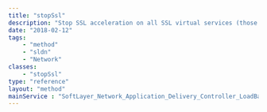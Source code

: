 ```yaml
---
title: "stopSsl"
description: "Stop SSL acceleration on all SSL virtual services (those with a type of HTTPS). "
date: "2018-02-12"
tags:
    - "method"
    - "sldn"
    - "Network"
classes:
    - "stopSsl"
type: "reference"
layout: "method"
mainService : "SoftLayer_Network_Application_Delivery_Controller_LoadBalancer_VirtualIpAddress"
---
```

